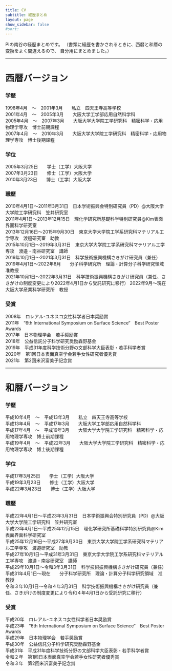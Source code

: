 ```yaml
---
title: CV
subtitle: 経歴まとめ 
layout: page
show_sidebar: false
#sort: 
---
```


PIの南谷の経歴まとめです。
（書類に経歴を書かされるときに、西暦と和暦の変換をよく間違えるので、
自分用にまとめました。）

---
# 西暦バージョン

### 学歴
1998年4月　〜　2001年3月　　私立　四天王寺高等学校  
2001年4月　〜　2005年3月　　大阪大学工学部応用自然科学科  
2005年4月　〜　2007年3月　　大阪大学大学院工学研究科　精密科学・応用物理学専攻　博士前期課程  
2007年4月　〜　2010年3月　　大阪大学大学院工学研究科　精密科学・応用物理学専攻　博士後期課程  

### 学位
2005年3月25日　　学士（工学）大阪大学  
2007年3月23日　　修士（工学）大阪大学  
2010年3月23日　　博士（工学）大阪大学　  

### 職歴
2010年4月1日〜2011年3月31日　日本学術振興会特別研究員（PD）@大阪大学大学院工学研究科　笠井研究室  
2011年4月1日〜2013年12月15日　理化学研究所基礎科学特別研究員@Kim表面界面科学研究室  
2013年12月16日〜2015年9月30日　東京大学大学院工学系研究科マテリアル工学専攻　渡邉研究室　助教  
2015年10月1日〜2019年3月31日　東京大学大学院工学系研究科マテリアル工学専攻　渡邉・南谷研究室　講師  
2019年10月1日〜2021年3月31日　科学技術振興機構さきがけ研究員（兼任）  
2019年4月1日〜2022年8月　　分子科学研究所　理論・計算分子科学研究領域　准教授  
2021年10月1日〜2022年3月31日　科学技術振興機構さきがけ研究員（兼任、さきがけの制度変更により2022年4月1日から受託研究に移行）
2022年9月〜現在　　大阪大学産業科学研究所　教授

### 受賞
2008年　ロレアル-ユネスコ女性科学者日本奨励賞  
2011年　“6th International Symposium on Surface Science“　Best Poster Awards  
2017年　日本物理学会　若手奨励賞  
2018年　公益信託分子科学研究奨励森野基金  
2019年　平成31年度科学技術分野の文部科学大臣表彰・若手科学者賞  
2020年　第1回日本表面真空学会若手女性研究者優秀賞  
2021年　第2回米沢富美子記念賞  

---
# 和暦バージョン

### 学歴  
平成10年4月　〜　平成13年3月　　私立　四天王寺高等学校  
平成13年4月　〜　平成17年3月　　大阪大学工学部応用自然科学科  
平成17年4月　〜　平成19年3月　　大阪大学大学院工学研究科　精密科学・応用物理学専攻　博士前期課程  
平成19年4月　〜　平成22年3月　　大阪大学大学院工学研究科　精密科学・応用物理学専攻　博士後期課程  

### 学位
平成17年3月25日　　学士（工学）大阪大学  
平成19年3月23日　　修士（工学）大阪大学  
平成22年3月23日　　博士（工学）大阪大学　  

### 職歴
平成22年4月1日〜平成23年3月31日　日本学術振興会特別研究員（PD）@大阪大学大学院工学研究科　笠井研究室  
平成23年4月1日〜平成25年12月15日　理化学研究所基礎科学特別研究員@Kim表面界面科学研究室  
平成25年12月16日〜平成27年9月30日　東京大学大学院工学系研究科マテリアル工学専攻　渡邉研究室　助教  
平成27年10月1日〜平成31年3月31日　東京大学大学院工学系研究科マテリアル工学専攻　渡邉・南谷研究室　講師  
平成29年10月1日〜令和3年3月31日　科学技術振興機構さきがけ研究員（兼任）  
平成31年4月1日〜現在　　分子科学研究所　理論・計算分子科学研究領域　准教授  
令和３年10月1日〜令和４年3月31日　科学技術振興機構さきがけ研究員（兼任、さきがけの制度変更により令和４年4月1日から受託研究に移行）

### 受賞
平成20年　ロレアル-ユネスコ女性科学者日本奨励賞  
平成23年　“6th International Symposium on Surface Science“　Best Poster Awards  
平成29年　日本物理学会　若手奨励賞  
平成30年　公益信託分子科学研究奨励森野基金  
平成31年　平成31年度科学技術分野の文部科学大臣表彰・若手科学者賞  
令和２年　第1回日本表面真空学会若手女性研究者優秀賞  
令和３年　第2回米沢富美子記念賞  

